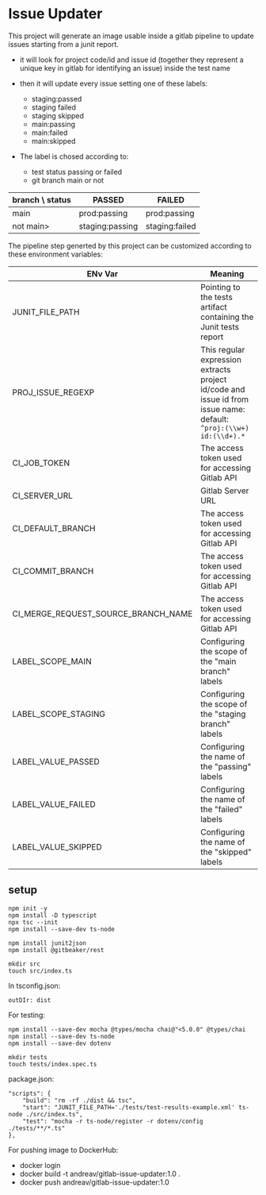 # Issue Updater

This project will generate an image usable inside a gitlab pipeline to update issues starting from a junit report.

- it will look for project code/id and issue id (together they represent a unique key in gitlab for identifying an issue) inside the test name
- then it will update every issue setting one of these labels:
  - staging:passed
  - staging failed
  - staging skipped
  - main:passing
  - main:failed
  - main:skipped

- The label is chosed according to:
  - test status passing or failed
  - git branch main or not

| branch \ status   | PASSED          | FAILED         |
| ----------------- | --------------  | -------------  |
| main              | prod:passing    | prod:passing   |
| not main>         | staging:passing | staging:failed |

The pipeline step generted by this project can be customized according to these environment variables:

| ENv Var                              | Meaning                                           |
| ------------------------------------ | ------------------------------------------------  |
| JUNIT_FILE_PATH                      | Pointing to the tests artifact containing the Junit tests report    |
| PROJ_ISSUE_REGEXP                    | This regular expression extracts project id/code and issue id from issue name: default: `^proj:(\\w+) id:(\\d+).*` |
| CI_JOB_TOKEN                         | The access token used for accessing Gitlab API    |
| CI_SERVER_URL                        | Gitlab Server URL    |
| CI_DEFAULT_BRANCH                    | The access token used for accessing Gitlab API    |
| CI_COMMIT_BRANCH                     | The access token used for accessing Gitlab API    |
| CI_MERGE_REQUEST_SOURCE_BRANCH_NAME  | The access token used for accessing Gitlab API    |
| LABEL_SCOPE_MAIN                     | Configuring the scope of the "main branch" labels      |
| LABEL_SCOPE_STAGING                  | Configuring the scope of the "staging branch" labels     |
| LABEL_VALUE_PASSED                   | Configuring the name of the "passing" labels     |
| LABEL_VALUE_FAILED                   | Configuring the name of the "failed" labels      |
| LABEL_VALUE_SKIPPED                  | Configuring the name of the "skipped" labels     |

## setup

    npm init -y
    npm install -D typescript
    npx tsc --init
    npm install --save-dev ts-node

    npm install junit2json
    npm install @gitbeaker/rest

    mkdir src
    touch src/index.ts

In tsconfig.json:

    outDIr: dist

For testing:

    npm install --save-dev mocha @types/mocha chai@"<5.0.0" @types/chai
    npm install --save-dev ts-node 
    npm install --save-dev dotenv  

    mkdir tests
    touch tests/index.spec.ts

package.json:

    "scripts": {
        "build": "rm -rf ./dist && tsc",
        "start": "JUNIT_FILE_PATH='./tests/test-results-example.xml' ts-node ./src/index.ts",
        "test": "mocha -r ts-node/register -r dotenv/config ./tests/**/*.ts"
    },

For pushing image to DockerHub:

- docker login
- docker build -t andreav/gitlab-issue-updater:1.0 .
- docker push andreav/gitlab-issue-updater:1.0
